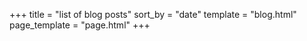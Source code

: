 +++
title = "list of blog posts"
sort_by = "date"
template = "blog.html"
page_template = "page.html"
+++
